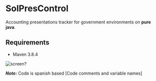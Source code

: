 # SolPresControl
Accounting presentations tracker for government environments on **pure java**.

## Requirements 

* Maven 3.8.4

![screen?](https://media.giphy.com/media/0iK2Cen5MEI79qK9ii/giphy.gif)

***Note:*** Code is spanish based [Code comments and variable names]
